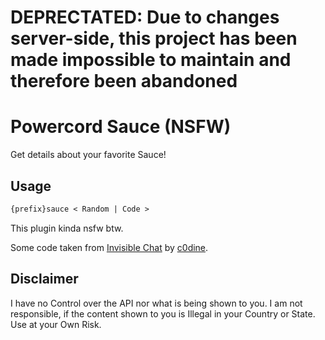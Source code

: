 # DEPRECTATED: Due to changes server-side, this project has been made impossible to maintain and  therefore been abandoned

# Powercord Sauce (NSFW)

Get details about your favorite Sauce!

## Usage

```txt
{prefix}sauce < Random | Code >
```

This plugin kinda nsfw btw.

Some code taken from [Invisible Chat](https://github.com/c0dine/invisible-chat) by [c0dine](https://github.com/c0dine).

## Disclaimer

I have no Control over the API nor what is being shown to you. I am not responsible, if the content shown to you is Illegal in your Country or State.
Use at your Own Risk.
